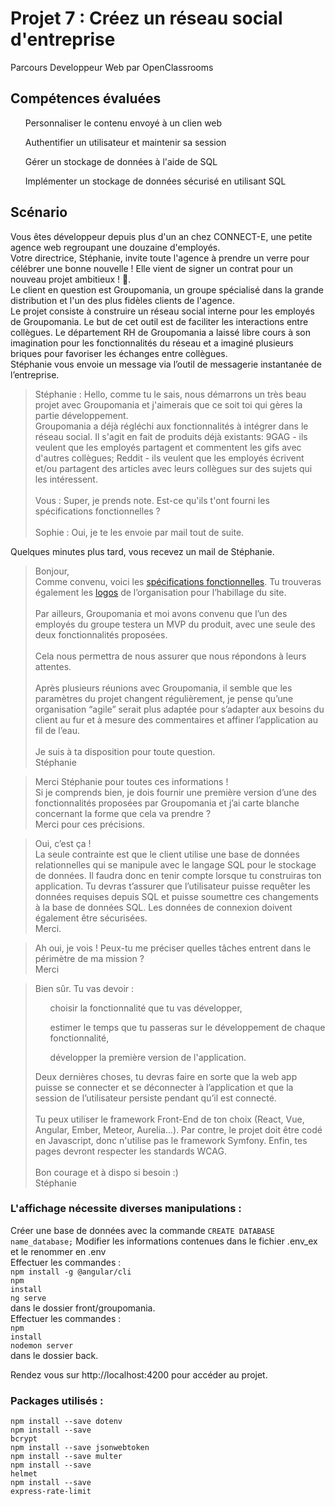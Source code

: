 # Projet 7 : Créez un réseau social d'entreprise
Parcours Developpeur Web par OpenClassrooms

## Compétences évaluées
  <ul>Personnaliser le contenu envoyé à un clien web</ul>
  <ul>Authentifier un utilisateur et maintenir sa session</ul>
  <ul>Gérer un stockage de données à l'aide de SQL</ul>
  <ul>Implémenter un stockage de données sécurisé en utilisant SQL</ul>
 
## Scénario
<p>Vous êtes développeur depuis plus d'un an chez CONNECT-E, une petite agence web regroupant une douzaine d'employés.<br />
Votre directrice, Stéphanie, invite toute l'agence à prendre un verre pour célébrer une bonne nouvelle ! Elle vient de signer un contrat pour un nouveau projet ambitieux ! 🥂. <br />
Le client en question est Groupomania, un groupe spécialisé dans la grande distribution et l'un des plus fidèles clients de l'agence.<br />
Le projet consiste à construire un réseau social interne pour les employés de Groupomania. Le but de cet outil est de faciliter les interactions entre collègues. Le département RH de Groupomania a laissé libre cours à son imagination pour les fonctionnalités du réseau et a imaginé plusieurs briques pour favoriser les échanges entre collègues.<br />
Stéphanie vous envoie un message via l’outil de messagerie instantanée de l’entreprise.</p>

<blockquote>
Stéphanie : Hello, comme tu le sais, nous démarrons un très beau projet avec Groupomania et j'aimerais que ce soit toi qui gères la partie développement.<br />
Groupomania a déjà régléchi aux fonctionnalités à intégrer dans le réseau social. Il s'agit en fait de produits déjà existants: 9GAG - ils veulent que les employés partagent et commentent les gifs avec d'autres collègues; Reddit - ils veulent que les employés écrivent et/ou partagent des articles avec leurs collègues sur des sujets qui les intéressent.<br /><br />
Vous : Super, je prends note. Est-ce qu'ils t'ont fourni les spécifications fonctionnelles ?<br /><br />
Sophie : Oui, je te les envoie par mail tout de suite.</blockquote>

<p>Quelques minutes plus tard, vous recevez un mail de Stéphanie.</p>
<blockquote>Bonjour,<br />
Comme convenu, voici les <a href='https://s3-eu-west-1.amazonaws.com/course.oc-static.com/projects/DWJ_FR_P7/Groupomania_Specs_FR_DWJ_VF.pdf'>spécifications fonctionnelles</a>. Tu trouveras également les <a href='https://s3-eu-west-1.amazonaws.com/course.oc-static.com/projects/DWJ_FR_P7/Groupomania_Logos+(3).zip'>logos</a> de l’organisation pour l’habillage du site.<br /><br />
Par ailleurs, Groupomania et moi avons convenu que l’un des employés du groupe testera un MVP du produit, avec une seule des deux fonctionnalités proposées.<br /><br />
Cela nous permettra de nous assurer que nous répondons à leurs attentes.<br /><br />
Après plusieurs réunions avec Groupomania, il semble que les paramètres du projet changent régulièrement, je pense qu’une organisation “agile” serait plus adaptée pour s’adapter aux besoins du client au fur et à mesure des commentaires et affiner l’application au fil de l’eau.<br /><br />
Je suis à ta disposition pour toute question.<br />
Stéphanie</blockquote>

<blockquote>Merci Stéphanie pour toutes ces informations !<br />
Si je comprends bien, je dois fournir une première version d’une des fonctionnalités proposées par Groupomania et j’ai carte blanche concernant la forme que cela va prendre ?<br />
Merci pour ces précisions.</blockquote>

<blockquote>Oui, c’est ça !<br />
La seule contrainte est que le client utilise une base de données relationnelles qui se manipule avec le langage SQL pour le stockage de données. Il faudra donc en tenir compte lorsque tu construiras ton application. Tu devras t’assurer que l’utilisateur puisse requêter les données requises depuis SQL et puisse soumettre ces changements à la base de données SQL. Les données de connexion doivent également être sécurisées.<br />
Merci. </blockquote>

<blockquote>Ah oui, je vois ! Peux-tu me préciser quelles tâches entrent dans le périmètre de ma mission ?<br />
Merci</blockquote>
<blockquote>Bien sûr. Tu vas devoir :<br />

<ul>choisir la fonctionnalité que tu vas développer,</ul>
<ul>estimer le temps que tu passeras sur le développement de chaque fonctionnalité,</ul>
<ul>développer la première version de l'application.</ul>
Deux dernières choses, tu devras faire en sorte que la web app puisse se connecter et se déconnecter à l’application et que la session de l’utilisateur persiste pendant qu’il est connecté.<br /><br />
Tu peux utiliser le framework Front-End de ton choix (React, Vue, Angular, Ember, Meteor, Aurelia...). Par contre, le projet doit être codé en Javascript, donc n'utilise pas le framework Symfony. Enfin, tes pages devront respecter les standards WCAG.<br /><br />
Bon courage et à dispo si besoin :)<br />
Stéphanie</blockquote>

### L'affichage nécessite diverses manipulations :
Créer une base de données avec la commande <code>CREATE DATABASE name_database;</code>
Modifier les informations contenues dans le fichier .env_ex et le renommer en .env<br />
Effectuer les commandes :<br /><code>npm install -g @angular/cli</code><br /> <code>npm install</code><br /> <code>ng serve</code><br /> dans le dossier front/groupomania.<br />
Effectuer les commandes :<br /><code>npm install</code><br /> <code>nodemon server</code><br /> dans le dossier back.<br />

Rendez vous sur http://localhost:4200 pour accéder au projet.

### Packages utilisés :
<code>npm install --save dotenv</code><br />
<code>npm install --save bcrypt</code><br />
<code>npm install --save jsonwebtoken</code><br />
<code>npm install --save multer</code><br />
<code>npm install --save helmet</code><br />
<code>npm install --save express-rate-limit</code><br />
